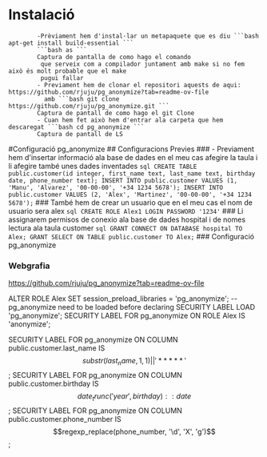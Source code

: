 # Instalació 
            -Prèviament hem d'instal·lar un metapaquete que es diu ```bash apt-get install build-essential ```
            ```bash as ```
            Captura de pantalla de como hago el comando
             que serveix com a compilador juntament amb make si no fem això és molt probable que el make
             pugui fallar
            - Previament hem de clonar el repositori aquests de aqui: https://github.com/rjuju/pg_anonymize?tab=readme-ov-file
              amb ```bash git clone https://github.com/rjuju/pg_anonymize.git ```
            Captura de pantall de como hago el git Clone  
            - Cuan hem fet això hem d'entrar ala carpeta que hem descaregat ```bash cd pg_anonymize ```
            Captura de pantall de LS

#Configuració pg_anonymize
    ## Configuracions Previes
    ### - Previament hem d'insertar informació ala base de dades en el meu cas afegire la taula i li afegire també unes dades inventades
        ``` sql
        CREATE TABLE public.customer(id integer,
            first_name text,
            last_name text,
            birthday date,
            phone_number text);
        INSERT INTO public.customer VALUES (1, 'Manu', 'Alvarez', '00-00-00', '+34 1234 5678');
        INSERT INTO public.customer VALUES (2, 'Alex', 'Martinez', '00-00-00', '+34 1234 5678');
        ```
    ### També hem de crear un usuario que en el meu cas el nom de usuario sera alex
    ``` sql
        CREATE ROLE Alex1 LOGIN PASSWORD '1234'
    ```
    ### Li assignarem permisos de conexio ala base de dades hospital i de nomes lectura ala taula customer
    ``` sql
        GRANT CONNECT ON DATABASE hospital TO Alex;
        GRANT SELECT ON TABLE public.customer TO Alex;
    ```
    ### Configuració pg_anonymize
        




### Webgrafia
https://github.com/rjuju/pg_anonymize?tab=readme-ov-file


ALTER ROLE Alex SET session_preload_libraries = 'pg_anonymize';
-- pg_anonymize need to be loaded before declaring SECURITY LABEL
LOAD 'pg_anonymize';
SECURITY LABEL FOR pg_anonymize ON ROLE Alex IS 'anonymize';

SECURITY LABEL FOR pg_anonymize ON COLUMN public.customer.last_name
    IS $$substr(last_name, 1, 1) || '*****'$$;
SECURITY LABEL FOR pg_anonymize ON COLUMN public.customer.birthday
    IS $$date_trunc('year', birthday)::date$$;
SECURITY LABEL FOR pg_anonymize ON COLUMN public.customer.phone_number
    IS $$regexp_replace(phone_number, '\d', 'X', 'g')$$;